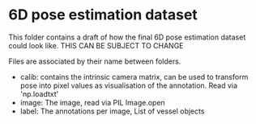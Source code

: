 # 6D pose estimation dataset

This folder contains a draft of how the final 6D pose estimation dataset could look like. THIS CAN BE SUBJECT TO CHANGE

Files are associated by their name between folders.
- calib: contains the intrinsic camera matrix, can be used to transform pose into pixel values as visualisation of the annotation. Read via 'np.loadtxt'
- image: The image, read via PIL Image.open
- label: The annotations per image, List of vessel objects